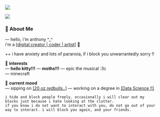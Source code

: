 ![](https://file.garden/ZuYDI_iCk3VglukI/meowmeowmeow.png)

![](https://singlecolorimage.com/get/ffc0cb/500x1)

  ### 🌿 About Me

— hello, i'm anthony ^_^  
i'm a [[digital creator | coder | artist]](https://github.com/lazyserpentt) 🌸

++ i have anxiety and lots of paranoia, if i block you unwarrantedly sorry !!

🌙 **interests**  
— **hello kitty!!!** 
— **moths!!!**
— epic the musical :3c  
— minecraft

🌷 **current mood**  
— sipping on [[20 oz redbulls..]](https://github.com/lazyserpentt)
— working on a degree in [[Data Science !!]](https://github.com/lazyserpentt)

```
i hide and block people freely. occasionally i will clear out my blocks just because i hate looking at the clutter.
if you know i do not want to interact with you, do not go out of your way to interact. i will block you again, and your friends.
```
